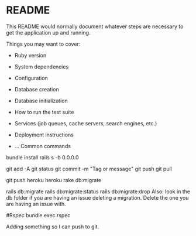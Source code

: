 # README

This README would normally document whatever steps are necessary to get the
application up and running.

Things you may want to cover:

* Ruby version

* System dependencies

* Configuration

* Database creation

* Database initialization

* How to run the test suite

* Services (job queues, cache servers, search engines, etc.)

* Deployment instructions

* ...
Common commands

bundle install
rails s -b 0.0.0.0

git add -A
git status
git commit -m "Tag or message"
git push
git pull

git push heroku
heroku rake db:migrate

rails db:migrate
rails db:migrate:status
rails db:migrate:drop
Also: look in the db folder if you are having an issue deleting a migration. Delete the one you are having an issue with. 


#Rspec
bundle exec rspec

Adding something so I can push to git.
